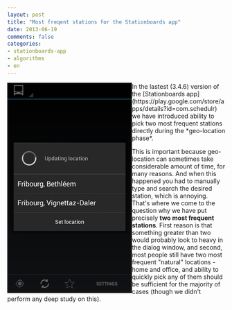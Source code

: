 ```yaml
---
layout: post
title: "Most freqent stations for the Stationboards app"
date: 2013-06-19
comments: false
categories:
- stationboards-app
- algorithms
- en
---
```


<img src="/images/blog/top_frequent stations.png" align="left">
In the lastest (3.4.6) version of the [Stationboards app](https://play.google.com/store/apps/details?id=com.schedulr)
we have introduced ability to pick two most frequent stations directly during the *geo-location phase*.

This is important because geo-location can sometimes take considerable amount of time, for many reasons.
And when this happened you had to manually type and search the desired station, which is annoying.
That's where we come to the question why we have put precisely **two most frequent stations**.
First reason is that something greater than two would probably look to heavy in the dialog window, and second,
most people still have two most frequent "natural" locations - home and office, and ability
to quickly pick any of them should be sufficient for the majority of cases (though we didn't perform any deep study on this).





